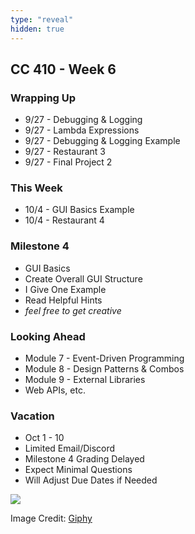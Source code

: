 ```yaml
---
type: "reveal"
hidden: true
---
```

<section>
	<h2>CC 410 - Week 6</h2>
</section>
<section>
	<h3>Wrapping Up</h3>
	<ul>
		<li>9/27 - Debugging & Logging</li>
		<li>9/27 - Lambda Expressions</li>
		<li>9/27 - Debugging & Logging Example</li>
		<li>9/27 - Restaurant 3</li>
		<li>9/27 - Final Project 2</li>
	</ul>
</section>
<section>
	<h3>This Week</h3>
	<ul>
		<li>10/4 - GUI Basics Example</li>
		<li>10/4 - Restaurant 4</li>
	</ul>
</section>
<section>
	<h3>Milestone 4</h3>
	<ul>
		<li>GUI Basics</li>
		<li>Create Overall GUI Structure</li>
		<li>I Give One Example</li>
		<li>Read Helpful Hints</li>
		<li><i>feel free to get creative</i></li>
</section>
<section>
	<h3>Looking Ahead</h3>
	<ul>
		<li>Module 7 - Event-Driven Programming</li>
		<li>Module 8 - Design Patterns & Combos</li>
		<li>Module 9 - External Libraries</li>
		<li>Web APIs, etc.</li>
	</ul>
</section>
<section>
	<h3>Vacation</h3>
	<ul>
		<li>Oct 1 - 10</li>
		<li>Limited Email/Discord</li>
		<li>Milestone 4 Grading Delayed</li>
		<li>Expect Minimal Questions</li>
		<li>Will Adjust Due Dates if Needed</li>
	</ul>
</section>
<section>
	<img class="plain stretch" src="https://media.giphy.com/media/13YkBrhLJdziXm/source.gif">
	<p class="imagecredit">Image Credit: <a href="https://giphy.com/gifs/peanuts-charlie-brown-a-christmas-13YkBrhLJdziXm/media">Giphy</a></p>
</section>